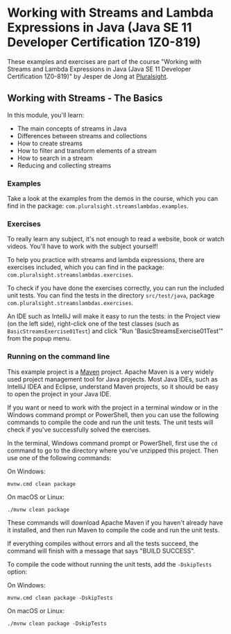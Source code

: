 # Working with Streams and Lambda Expressions in Java (Java SE 11 Developer Certification 1Z0-819)

These examples and exercises are part of the course "Working with Streams and Lambda Expressions in Java (Java SE 11 Developer Certification 1Z0-819)" by Jesper de Jong
at [Pluralsight](https://www.pluralsight.com/).

## Working with Streams - The Basics

In this module, you'll learn:

* The main concepts of streams in Java
* Differences between streams and collections
* How to create streams
* How to filter and transform elements of a stream
* How to search in a stream
* Reducing and collecting streams

### Examples

Take a look at the examples from the demos in the course, which you can find in the package: `com.pluralsight.streamslambdas.examples`.

### Exercises

To really learn any subject, it's not enough to read a website, book or watch videos. You'll have to work with the subject yourself!

To help you practice with streams and lambda expressions, there are exercises included, which you can find in the package: `com.pluralsight.streamslambdas.exercises`.

To check if you have done the exercises correctly, you can run the included unit tests. You can find the tests in the directory `src/test/java`,
package `com.pluralsight.streamslambdas.exercises`.

An IDE such as IntelliJ will make it easy to run the tests: in the Project view (on the left side), right-click one of the test classes (such as `BasicStreamsExercise01Test`) and
click "Run 'BasicStreamsExercise01Test'" from the popup menu.

### Running on the command line

This example project is a [Maven](https://maven.apache.org/) project. Apache Maven is a very widely used project management tool for Java projects. Most Java IDEs, such as IntelliJ
IDEA and Eclipse, understand Maven projects, so it should be easy to open the project in your Java IDE.

If you want or need to work with the project in a terminal window or in the Windows command prompt or PowerShell, then you can use the following commands to compile the code and
run the unit tests. The unit tests will check if you've successfully solved the exercises.

In the terminal, Windows command prompt or PowerShell, first use the `cd` command to go to the directory where you've unzipped this project. Then use one of the following commands:

On Windows:

    mvnw.cmd clean package

On macOS or Linux:

    ./mvnw clean package

These commands will download Apache Maven if you haven't already have it installed, and then run Maven to compile the code and run the unit tests.

If everything compiles without errors and all the tests succeed, the command will finish with a message that says "BUILD SUCCESS".

To compile the code without running the unit tests, add the `-DskipTests` option:

On Windows:

    mvnw.cmd clean package -DskipTests

On macOS or Linux:

    ./mvnw clean package -DskipTests
